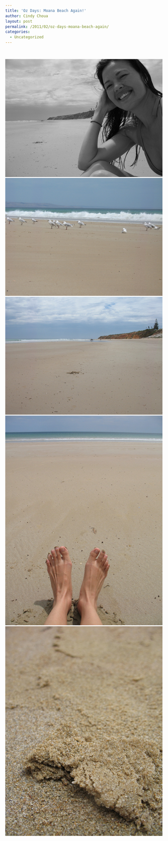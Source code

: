 ```yaml
---
title: 'Oz Days: Moana Beach Again!'
author: Cindy Choua
layout: post
permalink: /2011/02/oz-days-moana-beach-again/
categories:
  - Uncategorized
---
```

&nbsp; 

<div class='p_embed p_image_embed'>
  <a href="/wp-content/uploads/2011/02/img_5205-scaled-1000.jpg"><img alt="Img_5205" height="375" src="/wp-content/uploads/2011/02/img_5205-scaled-1000.jpg?w=300" width="500" /></a><a href="/wp-content/uploads/2011/02/img_5208-scaled-1000.jpg"><img alt="Img_5208" height="375" src="/wp-content/uploads/2011/02/img_5208-scaled-1000.jpg?w=300" width="500" /></a><a href="/wp-content/uploads/2011/02/img_5209-scaled-1000.jpg"><img alt="Img_5209" height="375" src="/wp-content/uploads/2011/02/img_5209-scaled-1000.jpg?w=300" width="500" /></a><a href="/wp-content/uploads/2011/02/img_5210-scaled-1000.jpg"><img alt="Img_5210" height="667" src="/wp-content/uploads/2011/02/img_5210-scaled-1000.jpg?w=225" width="500" /></a><a href="/wp-content/uploads/2011/02/img_5213-scaled-1000.jpg"><img alt="Img_5213" height="667" src="/wp-content/uploads/2011/02/img_5213-scaled-1000.jpg?w=225" width="500" /></a>
</div>